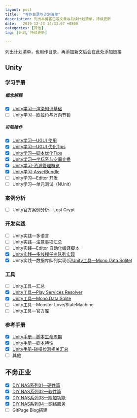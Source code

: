 ```yaml
---
layout: post
title:  "写作目录与计划清单"
description: 列出本博客已写文章与后续计划清单，持续更新
date:   2019-12-23 14:33:07 +0800
categories: [其他]
tag: [计划, 持续更新]

---
```


 列出计划清单，也用作目录，再添加新文后会在此处添加链接

## Unity

### 学习手册  

##### 	概念解释

- [x] [Unity学习—渲染知识基础](https://warl.top/posts/Unity-Rendering-Base/)   
- [ ] Unity学习—欧拉角与万向节锁  

##### 实际操作

- [x] [Unity学习—UGUI 使用](https://warl.top/posts/Unity-UGUI/)    
- [x] [Unity学习—UGUI 优化Tips](https://warl.top/posts/Unity-UGUI-Optimization/)
- [x] [Unity学习—脚本优化Tips](https://warl.top/posts/Unity-Scripts-Optimization/)   
- [x] [Unity学习—坐标系与空间变换](https://warl.top/posts/Unity-Coordinate)  
- [x] [Unity学习-资源管理概览](https://warl-g.github.io/posts/Unity-Resource-Manage/)
- [x] [Unity学习-AssetBundle](https://warl-g.github.io/posts/Unity-AssetBundle/)
- [ ] Unity学习—Editor 开发  
- [ ] Unity学习—单元测试（NUnit）

### 案例分析

- [ ] Unity官方案例分析—Lost Crypt  

### 开发实践  

- [ ] Unity实践—多语言
- [ ] Unity实践—注意事项汇总
- [ ] Unity实践—Editor 自动化编译脚本  
- [x] [Unity实践—多线程任务队列实现](https://warl.top/posts/unity-taskqueue/)
- [x] Unity实践—数据库队列实现(见[Unity工具—Mono.Data.Sqlite](https://warl.top/posts/unity-sqlite))

### 工具

- [ ] Unity工具—汇总
- [x] [Unity工具—Play Services Resolver](https://warl.top/posts/play-services-resolver)  
- [x] [Unity工具—Mono.Data.Sqlite](https://warl.top/posts/unity-sqlite)
- [ ] Unity工具—Monster Love/StateMachine
- [ ] Unity工具—官方库

### 参考手册

- [x] [Unity手册—脚本生命周期](https://warl-g.github.io/posts/Unity-Manual-Script-Lifecycle)
- [x] [Unity手册—脚本特性](https://warl-g.github.io/posts/Unity-Manual-Attribute/)
- [x] [Unity手册-碰撞检测相关汇总](https://warl-g.github.io/posts/Unity-Collision/)
- [ ] 其他

## 不务正业

- [x]  [DIY NAS系列01—硬件篇](https://warl-g.github.io/posts/DIY-NAS-01)
- [x]  [DIY NAS系列02—软件篇](https://warl-g.github.io/posts/DIY-NAS-02)
- [x]  [DIY NAS系列03—附加功能](https://warl-g.github.io/posts/DIY-NAS-03)
- [x]  [DIY NAS系列04—网络服务](https://warl-g.github.io/posts/DIY-NAS-04)
- [ ]  GitPage Blog搭建